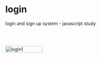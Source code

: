 # login
login and sign up system - javascript study

<br><br>

<div style="display: flex; justify-content: space-between;">
  <img id="image1" src="https://github.com/user-attachments/assets/6d8378cc-5899-42e4-b000-d7c93cadc3a9" alt="login1" width="48%" />
  <img id="image2" src="https://github.com/user-attachments/assets/336a1abe-e631-4767-b0b6-79a6e963a6ea" alt="login2" width="48%" style="display:none;" />
</div>

<script>
  let currentImage = 1;

  setInterval(function() {
    if (currentImage === 1) {
      document.getElementById('image1').style.display = 'none';
      document.getElementById('image2').style.display = 'block';
      currentImage = 2;
    } else {
      document.getElementById('image2').style.display = 'none';
      document.getElementById('image1').style.display = 'block';
      currentImage = 1;
    }
  }, 1000); // Alterar a cada 1 segundo (1000ms)
</script>
